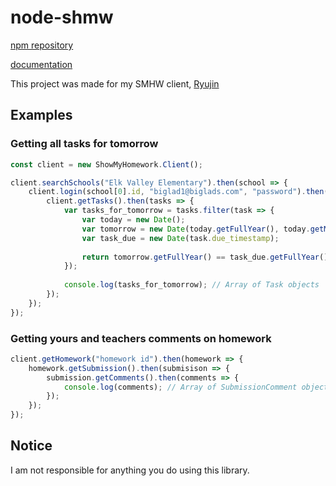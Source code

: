 # node-shmw
[npm repository](https://npmjs.com/package/node-smhw)

[documentation](https://thechimp.store/node-smhw)

This project was made for my SMHW client, [Ryujin](https://github.com/edqx/Ryujin-SMHW)

## Examples
### Getting all tasks for tomorrow

```js
const client = new ShowMyHomework.Client();

client.searchSchools("Elk Valley Elementary").then(school => {
	client.login(school[0].id, "biglad1@biglads.com", "password").then(() => {
		client.getTasks().then(tasks => {
			var tasks_for_tomorrow = tasks.filter(task => {
				var today = new Date();
				var tomorrow = new Date(today.getFullYear(), today.getMonth(), today.getDate() + 1);
				var task_due = new Date(task.due_timestamp);
				
				return tomorrow.getFullYear() == task_due.getFullYear() && tomorrow.getMonth() == task_due.getMonth() && tomorrow.getDate() == task_due.getDate();
			});
			
			console.log(tasks_for_tomorrow); // Array of Task objects
		});
	});
});
```

### Getting yours and teachers comments on homework
```js
client.getHomework("homework id").then(homework => {
	homework.getSubmission().then(submisison => {
		submission.getComments().then(comments => {
			console.log(comments); // Array of SubmissionComment objects
		});
	});
});
```

## Notice
I am not responsible for anything you do using this library.

